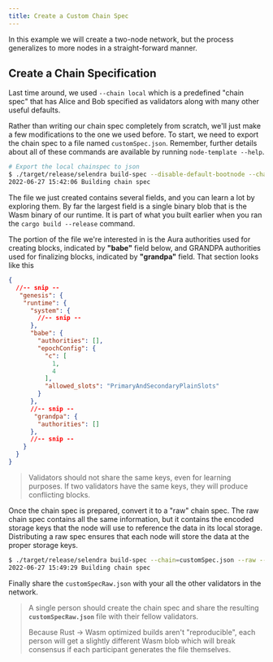 ```yaml
---
title: Create a Custom Chain Spec
---
```



In this example we will create a two-node network, but the process generalizes to more nodes in a
straight-forward manner.

## Create a Chain Specification

Last time around, we used `--chain local` which is a predefined "chain spec" that has Alice and Bob
specified as validators along with many other useful defaults.

Rather than writing our chain spec completely from scratch, we'll just make a few modifications to
the one we used before. To start, we need to export the chain spec to a file named
`customSpec.json`. Remember, further details about all of these commands are available by running
`node-template --help`.

```bash
# Export the local chainspec to json
$ ./target/release/selendra build-spec --disable-default-bootnode --chain selendra-local > customSpec.json
2022-06-27 15:42:06 Building chain spec
```


The file we just created contains several fields, and you can learn a lot by exploring them. By far
the largest field is a single binary blob that is the Wasm binary of our runtime. It is part of what
you built earlier when you ran the `cargo build --release` command.

The portion of the file we're interested in is the Aura authorities used for creating blocks,
indicated by **"babe"** field below, and GRANDPA authorities used for finalizing blocks, indicated
by **"grandpa"** field. That section looks like this

```json
{
  //-- snip --
   "genesis": {
    "runtime": {
      "system": {
        //-- snip --
      },
      "babe": {
        "authorities": [],
        "epochConfig": {
          "c": [
            1,
            4
          ],
          "allowed_slots": "PrimaryAndSecondaryPlainSlots"
        }
      },
      //-- snip --
       "grandpa": {
        "authorities": []
      },
      //-- snip --
    }
  }
}
```

> Validators should not share the same keys, even for learning purposes. If two validators have the
> same keys, they will produce conflicting blocks.

Once the chain spec is prepared, convert it to a "raw" chain spec. The raw chain spec contains all
the same information, but it contains the encoded storage keys that the node will use to reference
the data in its local storage. Distributing a raw spec ensures that each node will store the data at
the proper storage keys.


```bash
$ ./target/release/selendra build-spec --chain=customSpec.json --raw --disable-default-bootnode > customSpecRaw.json
2022-06-27 15:49:29 Building chain spec
```

Finally share the `customSpecRaw.json` with your all the other validators in the network.

> A single person should create the chain spec and share the resulting **`customSpecRaw.json`** file
> with their fellow validators.
>
> Because Rust -> Wasm optimized builds aren't "reproducible", each person will get a slightly
> different Wasm blob which will break consensus if each participant generates the file themselves.
